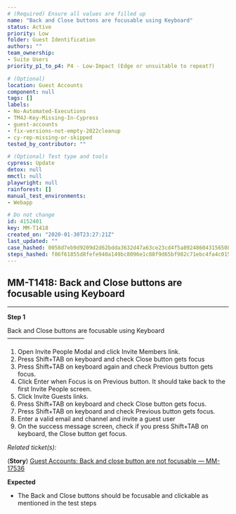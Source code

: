 ```yaml
---
# (Required) Ensure all values are filled up
name: "Back and Close buttons are focusable using Keyboard"
status: Active
priority: Low
folder: Guest Identification
authors: ""
team_ownership:
- Suite Users
priority_p1_to_p4: P4 - Low-Impact (Edge or unsuitable to repeat?)

# (Optional)
location: Guest Accounts
component: null
tags: []
labels:
- No-Automated-Executions
- TM4J-Key-Missing-In-Cypress
- guest-accounts
- fix-versions-not-empty-2022cleanup
- cy-rep-missing-or-skipped
tested_by_contributor: ""

# (Optional) Test type and tools
cypress: Update
detox: null
mmctl: null
playwright: null
rainforest: []
manual_test_environments:
- Webapp

# Do not change
id: 4152401
key: MM-T1418
created_on: "2020-01-30T23:27:21Z"
last_updated: ""
case_hashed: 0058d7eb9d9209d2d62bdda3632d47a63ce23cd4f5a892486043156508c2e8f8e81bc88d46d3ea14a66dd7c739f9d199
steps_hashed: f86f61855d8fefe940a149bc8096e1c88f9d65bf982c71ebc4fa4c0155d9cb5271537092e97a0f5193cb76d590657100
---
```


<!-- (Auto-generated) Based on frontmatter's "key" and "name" -->

## MM-T1418: Back and Close buttons are focusable using Keyboard

---

**Step 1**

Back and Close buttons are focusable using Keyboard\
–––––––––––––––––––––––––

1. Open Invite People Modal and click Invite Members link.
2. Press Shift+TAB on keyboard and check Close button gets focus
3. Press Shift+TAB on keyboard again and check Previous button gets focus.
4. Click Enter when Focus is on Previous button. It should take back to the first Invite People screen.
5. Click Invite Guests links.
6. Press Shift+TAB on keyboard and check Close button gets focus.
7. Press Shift+TAB on keyboard and check Previous button gets focus.
8. Enter a valid email and channel and invite a guest user
9. On the success message screen, check if you press Shift+TAB on keyboard, the Close button get focus.

_Related ticket(s):_

(**Story**) [Guest Accounts: Back and close button are not focusable — MM-17536](https://mattermost.atlassian.net/browse/MM-17536)

**Expected**

- The Back and Close buttons should be focusable and clickable as mentioned in the test steps
